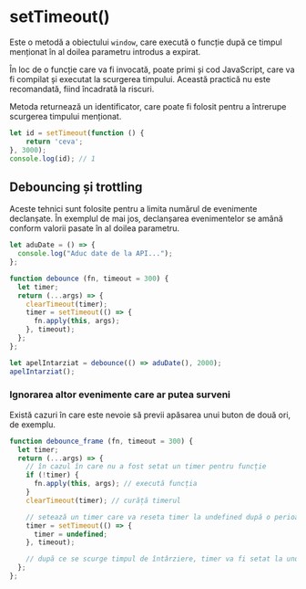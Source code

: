 # setTimeout()

Este o metodă a obiectului `window`, care execută o funcție după ce timpul menționat în al doilea parametru introdus a expirat.

În loc de o funcție care va fi invocată, poate primi și cod JavaScript, care va fi compilat și executat la scurgerea timpului. Această practică nu este recomandată, fiind încadrată la riscuri.

Metoda returnează un identificator, care poate fi folosit pentru a întrerupe scurgerea timpului menționat.

```javascript
let id = setTimeout(function () {
    return 'ceva';
}, 3000);
console.log(id); // 1
```

## Debouncing și trottling

Aceste tehnici sunt folosite pentru a limita numărul de evenimente declanșate. În exemplul de mai jos, declanșarea evenimentelor se amână conform valorii pasate în al doilea parametru.

```javascript
let aduDate = () => {
  console.log("Aduc date de la API...");
};

function debounce (fn, timeout = 300) {
  let timer;
  return (...args) => {
    clearTimeout(timer);
    timer = setTimeout(() => {
      fn.apply(this, args);
    }, timeout);
  };
};

let apelIntarziat = debounce(() => aduDate(), 2000);
apelIntarziat();
```

### Ignorarea altor evenimente care ar putea surveni

Există cazuri în care este nevoie să previi apăsarea unui buton de două ori, de exemplu.

```javascript
function debounce_frame (fn, timeout = 300) {
  let timer;
  return (...args) => {
    // în cazul în care nu a fost setat un timer pentru funcție
    if (!timer) {
      fn.apply(this, args); // execută funcția
    }
    clearTimeout(timer); // curăță timerul

    // setează un timer care va reseta timer la undefined după o perioadă de timp
    timer = setTimeout(() => {
      timer = undefined;
    }, timeout);

    // după ce se scurge timpul de întârziere, timer va fi setat la undefined ceea ce permite execuția încă o dată
  };
}; 
```
